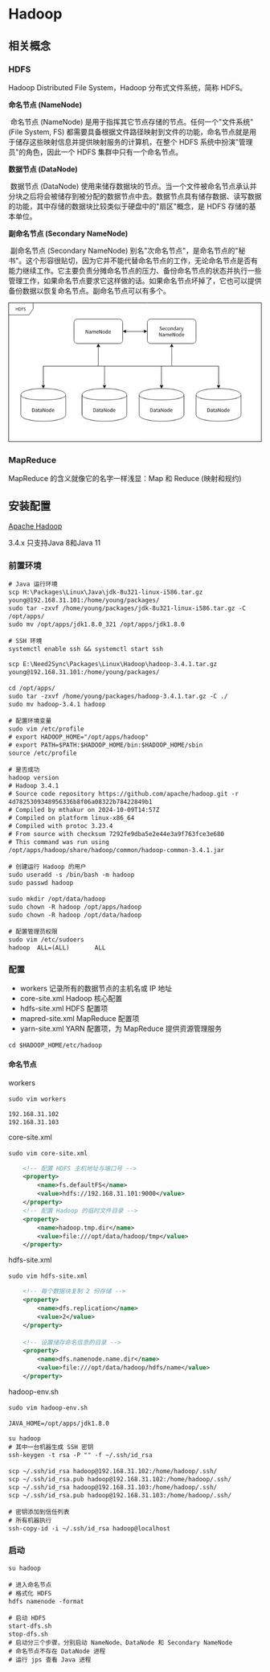 # Hadoop

## 相关概念

### HDFS

Hadoop Distributed File System，Hadoop 分布式文件系统，简称 HDFS。

**命名节点 (NameNode)**

​		命名节点 (NameNode) 是用于指挥其它节点存储的节点。任何一个"文件系统"(File System, FS) 都需要具备根据文件路径映射到文件的功能，命名节点就是用于储存这些映射信息并提供映射服务的计算机，在整个 HDFS 系统中扮演"管理员"的角色，因此一个 HDFS 集群中只有一个命名节点。

**数据节点 (DataNode)**

​		数据节点 (DataNode) 使用来储存数据块的节点。当一个文件被命名节点承认并分块之后将会被储存到被分配的数据节点中去。数据节点具有储存数据、读写数据的功能，其中存储的数据块比较类似于硬盘中的"扇区"概念，是 HDFS 存储的基本单位。

**副命名节点 (Secondary NameNode)**

​		副命名节点 (Secondary NameNode) 别名"次命名节点"，是命名节点的"秘书"。这个形容很贴切，因为它并不能代替命名节点的工作，无论命名节点是否有能力继续工作。它主要负责分摊命名节点的压力、备份命名节点的状态并执行一些管理工作，如果命名节点要求它这样做的话。如果命名节点坏掉了，它也可以提供备份数据以恢复命名节点。副命名节点可以有多个。

![](../pictures/202507/20250709_001.png)





### MapReduce

MapReduce 的含义就像它的名字一样浅显：Map 和 Reduce (映射和规约) 



## 安装配置

[Apache Hadoop](https://hadoop.apache.org/releases.html)

3.4.x 只支持Java 8和Java 11

### 前置环境

```shell
# Java 运行环境
scp H:\Packages\Linux\Java\jdk-8u321-linux-i586.tar.gz young@192.168.31.101:/home/young/packages/
sudo tar -zxvf /home/young/packages/jdk-8u321-linux-i586.tar.gz -C /opt/apps/
sudo mv /opt/apps/jdk1.8.0_321 /opt/apps/jdk1.8.0

# SSH 环境
systemctl enable ssh && systemctl start ssh
```

```shell
scp E:\Need2Sync\Packages\Linux\Hadoop\hadoop-3.4.1.tar.gz young@192.168.31.101:/home/young/packages/

cd /opt/apps/
sudo tar -zxvf /home/young/packages/hadoop-3.4.1.tar.gz -C ./
sudo mv hadoop-3.4.1 hadoop

# 配置环境变量
sudo vim /etc/profile
# export HADOOP_HOME="/opt/apps/hadoop"
# export PATH=$PATH:$HADOOP_HOME/bin:$HADOOP_HOME/sbin
source /etc/profile

# 是否成功
hadoop version
# Hadoop 3.4.1
# Source code repository https://github.com/apache/hadoop.git -r 4d7825309348956336b8f06a08322b78422849b1
# Compiled by mthakur on 2024-10-09T14:57Z
# Compiled on platform linux-x86_64
# Compiled with protoc 3.23.4
# From source with checksum 7292fe9dba5e2e44e3a9f763fce3e680
# This command was run using /opt/apps/hadoop/share/hadoop/common/hadoop-common-3.4.1.jar

# 创建运行 Hadoop 的用户
sudo useradd -s /bin/bash -m hadoop
sudo passwd hadoop

sudo mkdir /opt/data/hadoop
sudo chown -R hadoop /opt/apps/hadoop
sudo chown -R hadoop /opt/data/hadoop

# 配置管理员权限
sudo vim /etc/sudoers
hadoop  ALL=(ALL)       ALL
```



### 配置

- workers	记录所有的数据节点的主机名或 IP 地址
- core-site.xml	Hadoop 核心配置
- hdfs-site.xml	HDFS 配置项
- mapred-site.xml	MapReduce 配置项
- yarn-site.xml	YARN 配置项，为 MapReduce 提供资源管理服务



`cd $HADOOP_HOME/etc/hadoop`

#### 命名节点

workers

`sudo vim workers `

```shell
192.168.31.102
192.168.31.103
```



core-site.xml

`sudo vim core-site.xml `

```xml
    <!-- 配置 HDFS 主机地址与端口号 -->
    <property>
        <name>fs.defaultFS</name>
        <value>hdfs://192.168.31.101:9000</value>
    </property>
    <!-- 配置 Hadoop 的临时文件目录 -->
    <property>
        <name>hadoop.tmp.dir</name>
        <value>file:///opt/data/hadoop/tmp</value>
    </property>
```



hdfs-site.xml

`sudo vim hdfs-site.xml `

```xml
    <!-- 每个数据块复制 2 份存储 -->
    <property>
        <name>dfs.replication</name>
        <value>2</value>
    </property>
    
    <!-- 设置储存命名信息的目录 -->
    <property>
        <name>dfs.namenode.name.dir</name>
        <value>file:///opt/data/hadoop/hdfs/name</value>
    </property>
```



hadoop-env.sh

`sudo vim hadoop-env.sh`

`JAVA_HOME=/opt/apps/jdk1.8.0`



```shell
su hadoop
# 其中一台机器生成 SSH 密钥
ssh-keygen -t rsa -P "" -f ~/.ssh/id_rsa

scp ~/.ssh/id_rsa hadoop@192.168.31.102:/home/hadoop/.ssh/
scp ~/.ssh/id_rsa.pub hadoop@192.168.31.102:/home/hadoop/.ssh/
scp ~/.ssh/id_rsa hadoop@192.168.31.103:/home/hadoop/.ssh/
scp ~/.ssh/id_rsa.pub hadoop@192.168.31.103:/home/hadoop/.ssh/

# 密钥添加到信任列表
# 所有机器执行
ssh-copy-id -i ~/.ssh/id_rsa hadoop@localhost
```




### 启动

```shell
su hadoop

# 进入命名节点
# 格式化 HDFS
hdfs namenode -format

# 启动 HDFS
start-dfs.sh
stop-dfs.sh
# 启动分三个步骤，分别启动 NameNode、DataNode 和 Secondary NameNode
# 命名节点不存在 DataNode 进程
# 运行 jps 查看 Java 进程
```

